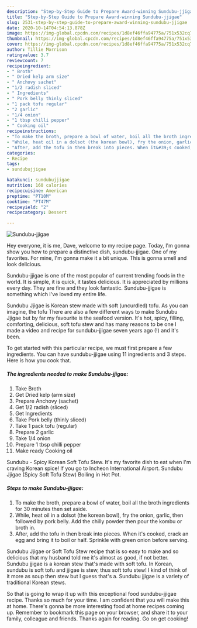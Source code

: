 ```yaml
---
description: "Step-by-Step Guide to Prepare Award-winning Sundubu-jjigae"
title: "Step-by-Step Guide to Prepare Award-winning Sundubu-jjigae"
slug: 2531-step-by-step-guide-to-prepare-award-winning-sundubu-jjigae
date: 2020-10-14T04:54:13.878Z
image: https://img-global.cpcdn.com/recipes/1d8ef46ffa94775a/751x532cq70/sundubu-jjigae-recipe-main-photo.jpg
thumbnail: https://img-global.cpcdn.com/recipes/1d8ef46ffa94775a/751x532cq70/sundubu-jjigae-recipe-main-photo.jpg
cover: https://img-global.cpcdn.com/recipes/1d8ef46ffa94775a/751x532cq70/sundubu-jjigae-recipe-main-photo.jpg
author: Tillie Morrison
ratingvalue: 3.7
reviewcount: 7
recipeingredient:
- " Broth"
- " Dried kelp arm size"
- " Anchovy sachet"
- "1/2 radish sliced"
- " Ingredients"
- " Pork belly thinly sliced"
- "1 pack tofu regular"
- "2 garlic"
- "1/4 onion"
- "1 tbsp chilli pepper"
- " Cooking oil"
recipeinstructions:
- "To make the broth, prepare a bowl of water, boil all the broth ingredients for 30 minutes then set aside."
- "While, heat oil in a dolsot (the korean bowl), fry the onion, garlic, then followed by pork belly. Add the chilly powder then pour the kombu or broth in."
- "After, add the tofu in then break into pieces. When it&#39;s cooked, crack an egg and bring it to boil or half. Sprinkle with green onion before serving."
categories:
- Recipe
tags:
- sundubujjigae

katakunci: sundubujjigae 
nutrition: 160 calories
recipecuisine: American
preptime: "PT10M"
cooktime: "PT47M"
recipeyield: "2"
recipecategory: Dessert

---
```



![Sundubu-jjigae](https://img-global.cpcdn.com/recipes/1d8ef46ffa94775a/751x532cq70/sundubu-jjigae-recipe-main-photo.jpg)

Hey everyone, it is me, Dave, welcome to my recipe page. Today, I'm gonna show you how to prepare a distinctive dish, sundubu-jjigae. One of my favorites. For mine, I'm gonna make it a bit unique. This is gonna smell and look delicious.

Sundubu-jjigae is one of the most popular of current trending foods in the world. It is simple, it is quick, it tastes delicious. It is appreciated by millions every day. They are fine and they look fantastic. Sundubu-jjigae is something which I've loved my entire life.

Sundubu Jjigae is Korean stew made with soft (uncurdled) tofu. As you can imagine, the tofu There are also a few different ways to make Sundubu Jjigae but by far my favourite is the seafood version. It&#39;s hot, spicy, filling, comforting, delicious, soft tofu stew and has many reasons to be one I made a video and recipe for sundubu-jjigae seven years ago (!) and it&#39;s been.


To get started with this particular recipe, we must first prepare a few ingredients. You can have sundubu-jjigae using 11 ingredients and 3 steps. Here is how you cook that.

<!--inarticleads1-->

##### The ingredients needed to make Sundubu-jjigae:

1. Take  Broth
1. Get  Dried kelp (arm size)
1. Prepare  Anchovy (sachet)
1. Get 1/2 radish (sliced)
1. Get  Ingredients
1. Take  Pork belly (thinly sliced)
1. Take 1 pack tofu (regular)
1. Prepare 2 garlic
1. Take 1/4 onion
1. Prepare 1 tbsp chilli pepper
1. Make ready  Cooking oil


Sundubu - Spicy Korean Soft Tofu Stew. It&#39;s my favorite dish to eat when I&#39;m craving Korean spice! If you go to Incheon International Airport. Sundubu Jjigae (Spicy Soft Tofu Stew) Boiling in Hot Pot. 

<!--inarticleads2-->

##### Steps to make Sundubu-jjigae:

1. To make the broth, prepare a bowl of water, boil all the broth ingredients for 30 minutes then set aside.
1. While, heat oil in a dolsot (the korean bowl), fry the onion, garlic, then followed by pork belly. Add the chilly powder then pour the kombu or broth in.
1. After, add the tofu in then break into pieces. When it&#39;s cooked, crack an egg and bring it to boil or half. Sprinkle with green onion before serving.


Sundubu Jjigae or Soft Tofu Stew recipe that is so easy to make and so delicious that my husband told me it&#39;s almost as good, if not better. Sundubu jjigae is a korean stew that&#39;s made with soft tofu. In Korean, sundubu is soft tofu and jjigae is stew, thus soft tofu stew! I kind of think of it more as soup then stew but I guess that&#39;s a. Sundubu jjigae is a variety of traditional Korean stews. 

So that is going to wrap it up with this exceptional food sundubu-jjigae recipe. Thanks so much for your time. I am confident that you will make this at home. There's gonna be more interesting food at home recipes coming up. Remember to bookmark this page on your browser, and share it to your family, colleague and friends. Thanks again for reading. Go on get cooking!

